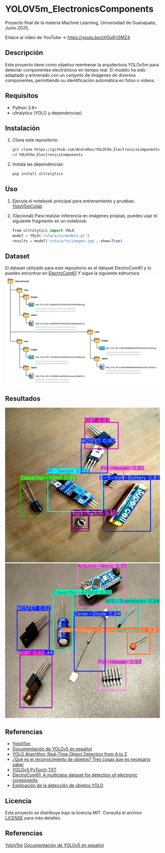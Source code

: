 # YOLOV5m_ElectronicsComponents

Proyecto final de la materia Machine Learning, Universidad de Guanajuato, Junio 2025.

Enlace al video de YouTube -> https://youtu.be/zH5oiFn5MZ4

## Descripción 
Este proyecto tiene como objetivo reentrenar la arquitectura YOLOv5m para detectar componentes electrónicos en tiempo real. El modelo ha sido adaptado y entrenado con un conjunto de imágenes de diversos componentes, permitiendo su identificación automática en fotos o videos.

## Requisitos
- Python 3.8+
- ultralytics (YOLO y dependencias)

## Instalación

1. Clona este repositorio:
   ```bash
   git clone https://github.com/AndreRaz/YOLOV5m_ElectronicsComponents.git
   cd YOLOV5m_ElectronicsComponents
   ```

2. Instala las dependencias:
   ```bash
   pip install ultralytics
   ```

## Uso

1. Ejecuta el notebook principal para entrenamiento y pruebas:
   [YoloV5mColab](YOLOV5m_ElectronicsComponents.ipynb)

2. (Opcional) Para realizar inferencia en imágenes propias, puedes usar el siguiente fragmento en un notebook:
   ```python
   from ultralytics import YOLO
   model = YOLO('ruta/a/tu/modelo.pt')
   results = model('ruta/a/tu/imagen.jpg', show=True)
   ```

## Dataset
El dataset utilizado para este repositorio es el dataset ElectroCom61 y lo puedes encontrar en [ElectroCom61](https://github.com/faiyazabdullah/ElectroCom61)
Y sigue la siguiente estructura 
![Estructura](folder_structure.png)


## Resultados 

![Clasificación](R1.jpeg)
![Clasificación_2](R2.jpeg)

## Referencias

- [YoloV5m](https://github.com/ultralytics/yolov5)
- [Documentación de YOLOv5 en español](https://docs.ultralytics.com/es/yolov5/)
- [YOLO Algorithm: Real-Time Object Detection from A to Z](https://kili-technology.com/data-labeling/machine-learning/yolo-algorithm-real-time-object-detection-from-a-to-z)
- [¿Qué es el reconocimiento de objetos? Tres cosas que es necesario saber](https://la.mathworks.com/solutions/image-video-processing/object-recognition.html)
- [YOLOv5 PyTorch TXT](https://roboflow.com/formats/yolov5-pytorch-txt)
- [ElectroCom61: A multiclass dataset for detection of electronic components](https://www.sciencedirect.com/science/article/pii/S2352340925000630)
- [Explicación de la detección de objetos YOLO](https://www.datacamp.com/es/blog/yolo-object-detection-explained)

## Licencia

Este proyecto se distribuye bajo la licencia MIT. Consulta el archivo [LICENSE](LICENSE) para más detalles.








## Referencias

[YoloV5m](https://github.com/ultralytics/yolov5)
[Documentación de YOLOv5 en español](https://docs.ultralytics.com/es/yolov5/)

